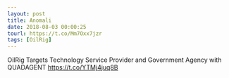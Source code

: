 ```yaml
---
layout: post
title: Anomali
date: 2018-08-03 00:00:25
tourl: https://t.co/Mm7Oxx7jzr
tags: [OilRig]
---
```

OilRig Targets Technology Service Provider and Government Agency with QUADAGENT https://t.co/YTMj4juq8B